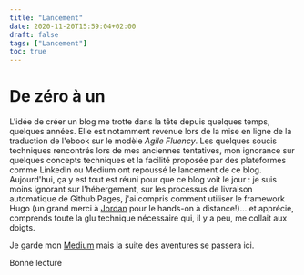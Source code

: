 ```yaml
---
title: "Lancement"
date: 2020-11-20T15:59:04+02:00
draft: false
tags: ["Lancement"]
toc: true
---
```


# De zéro à un

L'idée de créer un blog me trotte dans la tête depuis quelques temps, quelques années. Elle est notamment revenue lors de la mise en ligne de la traduction de l'ebook sur le modèle *Agile Fluency*. Les quelques soucis techniques rencontrés lors de mes anciennes tentatives, mon ignorance sur quelques concepts techniques et la facilité proposée par des plateformes comme LinkedIn ou Medium ont repoussé le lancement de ce blog.
Aujourd'hui, ça y est tout est réuni pour que ce blog voit le jour : je suis moins ignorant sur l'hébergement, sur les processus de livraison automatique de Github Pages, j'ai compris comment utiliser le framework Hugo (un grand merci à [Jordan](https://jordanchapuy.com/) pour le hands-on à distance!)... et apprécie, comprends toute la glu technique nécessaire qui, il y a peu, me collait aux doigts.

Je garde mon [Medium](https://medium.com/@nils.lesieur) mais la suite des aventures se passera ici.

Bonne lecture